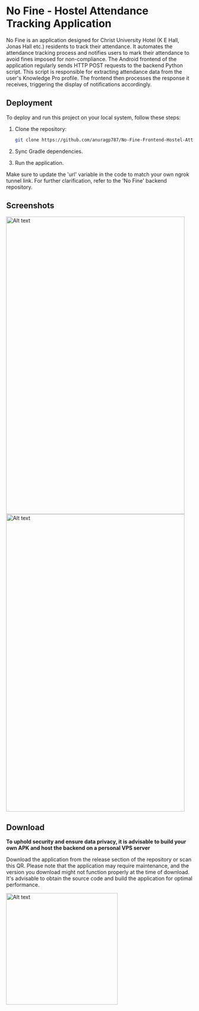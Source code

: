 # No Fine - Hostel Attendance Tracking Application

No Fine is an application designed for Christ University Hotel (K E Hall, Jonas Hall etc.) residents to track their attendance. It automates the attendance tracking process and notifies users to mark their attendance to avoid fines imposed for non-compliance. The Android frontend of the application regularly sends HTTP POST requests to the backend Python script. This script is responsible for extracting attendance data from the user's Knowledge Pro profile. The frontend then processes the response it receives, triggering the display of notifications accordingly.

## Deployment

To deploy and run this project on your local system, follow these steps:

1. Clone the repository:

    ```bash
    git clone https://github.com/anuragp787/No-Fine-Frontend-Hostel-Attendance-Tracking-Application.git
    ```

2. Sync Gradle dependencies.

3. Run the application.

Make sure to update the 'url' variable in the code to match your own ngrok tunnel link. For further clarification, refer to the 'No Fine' backend repository.

## Screenshots

<img src="https://res.cloudinary.com/dgh9mcfxu/image/upload/v1707934140/Screenshot_2024-02-14-22-46-20-18_e3dfd801bae453b1d34e24dd12bbba4f_exkdso.jpg" alt="Alt text" width="480" height="800">

<img src="https://res.cloudinary.com/dgh9mcfxu/image/upload/v1707934139/Screenshot_2024-02-14-08-40-15-95_b783bf344239542886fee7b48fa4b892_jw7le3.jpg" alt="Alt text" width="480" height="800">

## Download

**To uphold security and ensure data privacy, it is advisable to build your own APK and host the backend on a personal VPS server**

Download the application from the release section of the repository or scan this QR. Please note that the application may require maintenance, and the version you download might not function properly at the time of download. It's advisable to obtain the source code and build the application for optimal performance.

<img src="https://res.cloudinary.com/dgh9mcfxu/image/upload/v1707963789/No_FIne_Download_cymew2.png" alt="Alt text" width="300" height="300">
